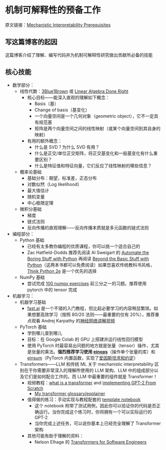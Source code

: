 # 机制可解释性的预备工作

原文链接：[Mechanistic Interpretability Prerequisites](https://www.neelnanda.io/mechanistic-interpretability/prereqs)

## 写这篇博客的起因

这篇博客介绍了理解、编写代码并为机制可解释性研究做出贡献所必备的技能

## 核心技能

- 数学部分：
	- 线性代数：[3Blue1Brown](https://www.youtube.com/watch?v=fNk_zzaMoSs) 或 [Linear Algebra Done Right](https://linear.axler.net/)
		- 核心目标——能深入直观的理解如下概念：
			- Basis（基）
			- Change of basis（基变化）
			- 一个向量空间是一个几何对象（geometric object），它不一定具有规范基
			- 矩阵是两个向量空间之间的线性映射（或某个向量空间到其自身的映射）
		- 有用的额外概念：
			- 什么是 SVD？为什么 SVD 有用？
			- 什么是正交/单位正交矩阵，将正交基变化和一般基变化有什么重要区别？
			- 什么是特征值和特征向量，它们反应了线性映射的哪些信息？
	- 概率论基础
		- 基础分布：期望，标准差，正态分布
		- 对数似然（Log likelihood）
		- 最大值估计
		- 随机变量
		- 中心极限定理
	- 微积分基础
		- 梯度
		- 链式法则
		- 反向传播的直观理解——反向传播本质就是多元函数的链式法则
- 编程部分：
	- Python 基础
		- 已经有太多教你编程的优质课程，你可以挑一个适合自己的
		- Zac Hatfield-Dodds 推荐先阅读 Al Sweigart 的 [Automate the Boring Stuff with Python](https://automatetheboringstuff.com/) 再阅读 [Beyond the Basic Stuff with Python](https://inventwithpython.com/beyond/)（这两本书都可以免费阅读）如果您喜欢传统教科书风格，[Think Python 2e](https://greenteapress.com/wp/think-python-2e/) 是一个优先的选择
	- NumPy 基础
		- 尝试完成 [100 numpy exercises](https://github.com/rougier/numpy-100) 前三分之一的习题。推荐使用 pytorch 中的 tensor 完成
- 机器学习：
	- 机器学习基础
		- [fast.ai](https://course.fast.ai/) 是一个不错的入门教程，但比起必要学习的内容稍显繁琐。如果想要高效学习（按照 80/20 法则——最重要的仅有 20%），推荐重点观看 Andrej Karpathy 的[神经网络讲解视频](https://www.youtube.com/watch?v=VMj-3S1tku0)
	- PyTorch 基础
		- 学到哪儿查到哪儿
		- 目标：在 Google Colab 的 GPU 上搭建并运行线性回归模型
		- 使用 PyTorch 时最容易出问题的地方就是张量（tensor）操作，尤其是张量的乘法。**强烈推荐学习使用 [einops](https://einops.rocks/1-einops-basics/)**（操作单个张量的库）和 [einsum](https://rockt.github.io/2018/04/30/einsum)（PyTorch 内置函数，实现了[爱因斯坦求和约定](https://zhuanlan.zhihu.com/p/71639781)）
	- Transformers——LLM 和传统 ML 关于 mechanistic interpretability 区别在于你需要非常深入的理解所使用的 LLM 架构、LLM 中的组成部分以及它们是如何配合工作的。而 LLM 中最重要的组件就是 Transformer！
		- 视频教程：[what is a transformer](https://www.neelnanda.io/transformer-tutorial) and [implementing GPT-2 From Scratch](https://www.neelnanda.io/transformer-tutorial-2)
			- [My transformer glossary/explainer](https://dynalist.io/d/n2ZWtnoYHrU1s4vnFSAQ519J#z=pndoEIqJ6GPvC1yENQkEfZYR)
		- 值得做的练习：手动实现与教程配套的 [template notebook](https://www.neelnanda.io/transformer-template)
			- 这个 notebook 附带了测试用例，因此你可以验证你的代码是否正确运行。当你完成这个练习时，你将拥有一个可以实际运行的 GPT-2
			- 当你完成上述任务，可以说你基本上已经完全理解了 Transformer 架构
		- 其他可能有助于理解的资料：
			- Nelson Elhage 的 [Transformers for Software Engineers]()